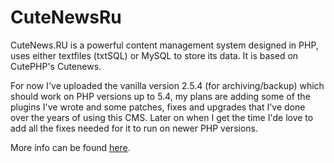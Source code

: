 # CuteNewsRu
CuteNews.RU is a powerful content management system designed in PHP, uses either textfiles (txtSQL) or MySQL to store its data. It is based on CutePHP's Cutenews.


For now I've uploaded the vanilla version 2.5.4 (for archiving/backup) which should work on PHP versions up to 5.4, my plans are adding some of the plugins I've wrote and some patches, fixes and upgrades that I've done over the years of using this CMS. Later on when I get the time I'de love to add all the fixes needed for it to run on newer PHP versions.

More info can be found [here](http://forum.cutenewsru.com).
